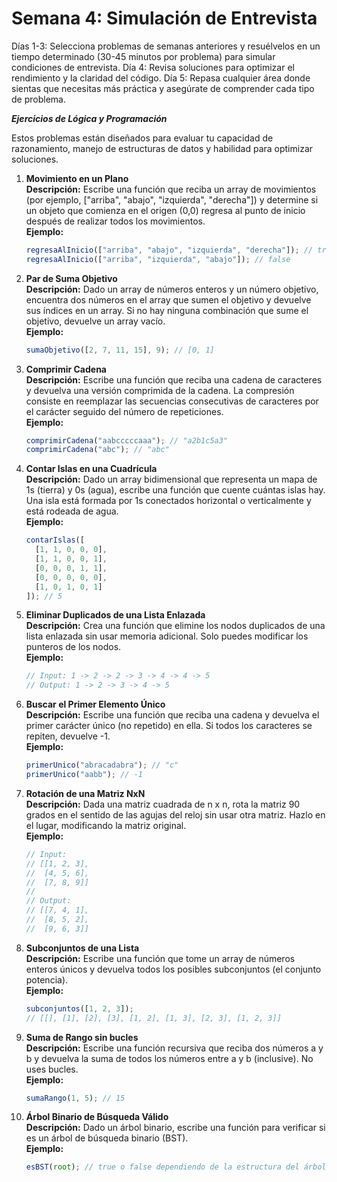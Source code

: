 # Semana 4: Simulación de Entrevista

Días 1-3: Selecciona problemas de semanas anteriores y resuélvelos en un tiempo determinado (30-45 minutos por problema) para simular condiciones de entrevista.
Día 4: Revisa soluciones para optimizar el rendimiento y la claridad del código.
Día 5: Repasa cualquier área donde sientas que necesitas más práctica y asegúrate de comprender cada tipo de problema.

***Ejercicios de Lógica y Programación***

Estos problemas están diseñados para evaluar tu capacidad de razonamiento, manejo de estructuras de datos y habilidad para optimizar soluciones.

1. **Movimiento en un Plano**  
   **Descripción:** Escribe una función que reciba un array de movimientos (por ejemplo, ["arriba", "abajo", "izquierda", "derecha"]) y determine si un objeto que comienza en el origen (0,0) regresa al punto de inicio después de realizar todos los movimientos.  
   **Ejemplo:**

   ```javascript
   regresaAlInicio(["arriba", "abajo", "izquierda", "derecha"]); // true
   regresaAlInicio(["arriba", "izquierda", "abajo"]); // false
   ```

2. **Par de Suma Objetivo**  
   **Descripción:** Dado un array de números enteros y un número objetivo, encuentra dos números en el array que sumen el objetivo y devuelve sus índices en un array. Si no hay ninguna combinación que sume el objetivo, devuelve un array vacío.  
   **Ejemplo:**

   ```javascript
   sumaObjetivo([2, 7, 11, 15], 9); // [0, 1]
   ```

3. **Comprimir Cadena**  
   **Descripción:** Escribe una función que reciba una cadena de caracteres y devuelva una versión comprimida de la cadena. La compresión consiste en reemplazar las secuencias consecutivas de caracteres por el carácter seguido del número de repeticiones.  
   **Ejemplo:**

   ```javascript
   comprimirCadena("aabcccccaaa"); // "a2b1c5a3"
   comprimirCadena("abc"); // "abc"
   ```

4. **Contar Islas en una Cuadrícula**  
   **Descripción:** Dado un array bidimensional que representa un mapa de 1s (tierra) y 0s (agua), escribe una función que cuente cuántas islas hay. Una isla está formada por 1s conectados horizontal o verticalmente y está rodeada de agua.  
   **Ejemplo:**

   ```javascript
   contarIslas([
     [1, 1, 0, 0, 0],
     [1, 1, 0, 0, 1],
     [0, 0, 0, 1, 1],
     [0, 0, 0, 0, 0],
     [1, 0, 1, 0, 1]
   ]); // 5
   ```

5. **Eliminar Duplicados de una Lista Enlazada**  
   **Descripción:** Crea una función que elimine los nodos duplicados de una lista enlazada sin usar memoria adicional. Solo puedes modificar los punteros de los nodos.  
   **Ejemplo:**

   ```javascript
   // Input: 1 -> 2 -> 2 -> 3 -> 4 -> 4 -> 5
   // Output: 1 -> 2 -> 3 -> 4 -> 5
   ```

6. **Buscar el Primer Elemento Único**  
   **Descripción:** Escribe una función que reciba una cadena y devuelva el primer carácter único (no repetido) en ella. Si todos los caracteres se repiten, devuelve -1.  
   **Ejemplo:**

   ```javascript
   primerUnico("abracadabra"); // "c"
   primerUnico("aabb"); // -1
   ```

7. **Rotación de una Matriz NxN**  
   **Descripción:** Dada una matriz cuadrada de n x n, rota la matriz 90 grados en el sentido de las agujas del reloj sin usar otra matriz. Hazlo en el lugar, modificando la matriz original.  
   **Ejemplo:**

   ```javascript
   // Input:
   // [[1, 2, 3],
   //  [4, 5, 6],
   //  [7, 8, 9]]
   //
   // Output:
   // [[7, 4, 1],
   //  [8, 5, 2],
   //  [9, 6, 3]]
   ```

8. **Subconjuntos de una Lista**  
   **Descripción:** Escribe una función que tome un array de números enteros únicos y devuelva todos los posibles subconjuntos (el conjunto potencia).  
   **Ejemplo:**

   ```javascript
   subconjuntos([1, 2, 3]);
   // [[], [1], [2], [3], [1, 2], [1, 3], [2, 3], [1, 2, 3]]
   ```

9. **Suma de Rango sin bucles**  
   **Descripción:** Escribe una función recursiva que reciba dos números a y b y devuelva la suma de todos los números entre a y b (inclusive). No uses bucles.  
   **Ejemplo:**

   ```javascript
   sumaRango(1, 5); // 15
   ```

10. **Árbol Binario de Búsqueda Válido**  
    **Descripción:** Dado un árbol binario, escribe una función para verificar si es un árbol de búsqueda binario (BST).  
    **Ejemplo:**

    ```javascript
    esBST(root); // true o false dependiendo de la estructura del árbol
    ```
